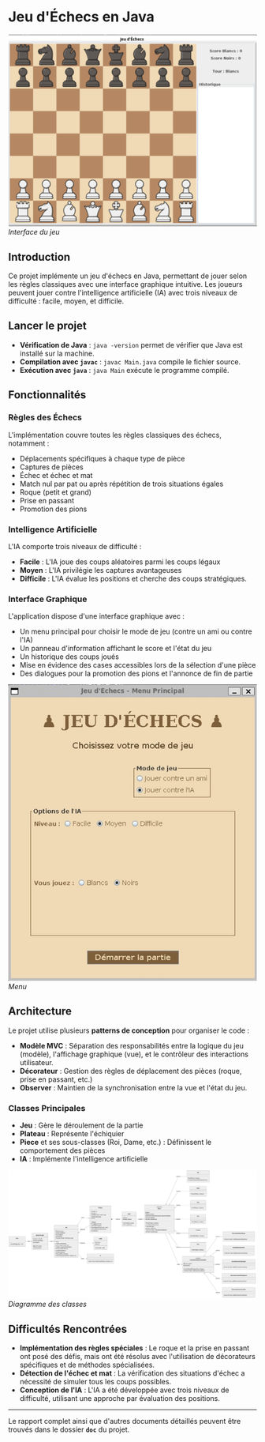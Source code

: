 # Jeu d'Échecs en Java

![Interface](./Images/Interface.png)
*Interface du jeu*

## Introduction

Ce projet implémente un jeu d'échecs en Java, permettant de jouer selon les règles classiques avec une interface graphique intuitive. Les joueurs peuvent jouer contre l'intelligence artificielle (IA) avec trois niveaux de difficulté : facile, moyen, et difficile.

## Lancer le projet 

- **Vérification de Java** : `java -version` permet de vérifier que Java est installé sur la machine.
- **Compilation avec `javac`** : `javac Main.java` compile le fichier source.
- **Exécution avec `java`** : `java Main` exécute le programme compilé.

## Fonctionnalités

### Règles des Échecs
L'implémentation couvre toutes les règles classiques des échecs, notamment :
- Déplacements spécifiques à chaque type de pièce
- Captures de pièces
- Échec et échec et mat
- Match nul par pat ou après répétition de trois situations égales
- Roque (petit et grand)
- Prise en passant
- Promotion des pions

### Intelligence Artificielle
L'IA comporte trois niveaux de difficulté :
- **Facile** : L'IA joue des coups aléatoires parmi les coups légaux
- **Moyen** : L'IA privilégie les captures avantageuses
- **Difficile** : L'IA évalue les positions et cherche des coups stratégiques.

### Interface Graphique
L'application dispose d'une interface graphique avec :
- Un menu principal pour choisir le mode de jeu (contre un ami ou contre l'IA)
- Un panneau d'information affichant le score et l'état du jeu
- Un historique des coups joués
- Mise en évidence des cases accessibles lors de la sélection d'une pièce
- Des dialogues pour la promotion des pions et l'annonce de fin de partie

![Menu](./Images/menu_echecs.jpg)
*Menu*

## Architecture

Le projet utilise plusieurs **patterns de conception** pour organiser le code :
- **Modèle MVC** : Séparation des responsabilités entre la logique du jeu (modèle), l'affichage graphique (vue), et le contrôleur des interactions utilisateur.
- **Décorateur** : Gestion des règles de déplacement des pièces (roque, prise en passant, etc.)
- **Observer** : Maintien de la synchronisation entre la vue et l'état du jeu.

### Classes Principales
- **Jeu** : Gère le déroulement de la partie
- **Plateau** : Représente l'échiquier
- **Piece** et ses sous-classes (Roi, Dame, etc.) : Définissent le comportement des pièces
- **IA** : Implémente l'intelligence artificielle

![Diagramme](./Images/Diagramme_des_classes_echecs.png)
*Diagramme des classes*

## Difficultés Rencontrées

- **Implémentation des règles spéciales** : Le roque et la prise en passant ont posé des défis, mais ont été résolus avec l'utilisation de décorateurs spécifiques et de méthodes spécialisées.
- **Détection de l'échec et mat** : La vérification des situations d'échec a nécessité de simuler tous les coups possibles.
- **Conception de l'IA** : L'IA a été développée avec trois niveaux de difficulté, utilisant une approche par évaluation des positions.

---

Le rapport complet ainsi que d'autres documents détaillés peuvent être trouvés dans le dossier **`doc`** du projet.
